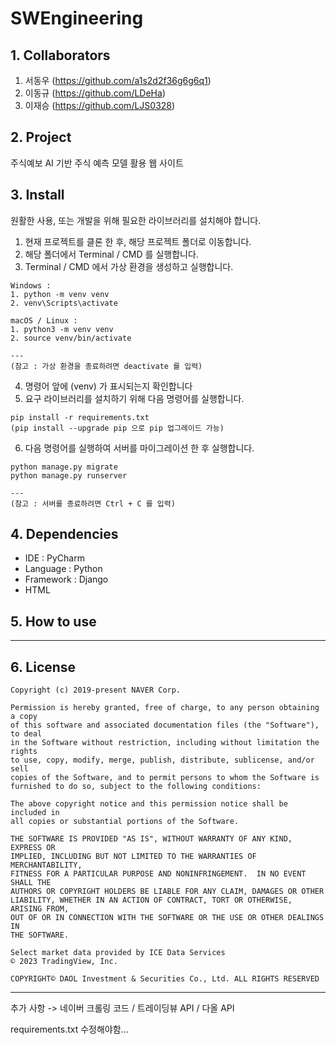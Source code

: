 # SWEngineering

## 1. Collaborators

1. 서동우 (https://github.com/a1s2d2f36g6g6q1)
2. 이동규 (https://github.com/LDeHa)
3. 이재승 (https://github.com/LJS0328)

## 2. Project

주식예보
AI 기반 주식 예측 모델 활용 웹 사이트

## 3. Install

원활한 사용, 또는 개발을 위해 필요한 라이브러리를 설치해야 합니다.

1. 현재 프로젝트를 클론 한 후, 해당 프로젝트 폴더로 이동합니다.
2. 해당 폴더에서 Terminal / CMD 를 실행합니다.
3. Terminal / CMD 에서 가상 환경을 생성하고 실행합니다.

```
Windows :
1. python -m venv venv
2. venv\Scripts\activate
```

```
macOS / Linux :
1. python3 -m venv venv
2. source venv/bin/activate

---
(참고 : 가상 환경을 종료하려면 deactivate 를 입력)
```

4. 명령어 앞에 (venv) 가 표시되는지 확인합니다
5. 요구 라이브러리를 설치하기 위해 다음 명령어를 실행합니다.

```
pip install -r requirements.txt
(pip install --upgrade pip 으로 pip 업그레이드 가능)
```

6. 다음 명령어를 실행하여 서버를 마이그레이션 한 후 실행합니다.
```
python manage.py migrate
python manage.py runserver

---
(참고 : 서버를 종료하려면 Ctrl + C 를 입력)
```

## 4. Dependencies

- IDE : PyCharm
- Language : Python
- Framework : Django
- HTML

## 5. How to use

---

## 6. License

```
Copyright (c) 2019-present NAVER Corp.

Permission is hereby granted, free of charge, to any person obtaining a copy
of this software and associated documentation files (the "Software"), to deal
in the Software without restriction, including without limitation the rights
to use, copy, modify, merge, publish, distribute, sublicense, and/or sell
copies of the Software, and to permit persons to whom the Software is
furnished to do so, subject to the following conditions:

The above copyright notice and this permission notice shall be included in
all copies or substantial portions of the Software.

THE SOFTWARE IS PROVIDED "AS IS", WITHOUT WARRANTY OF ANY KIND, EXPRESS OR
IMPLIED, INCLUDING BUT NOT LIMITED TO THE WARRANTIES OF MERCHANTABILITY,
FITNESS FOR A PARTICULAR PURPOSE AND NONINFRINGEMENT.  IN NO EVENT SHALL THE
AUTHORS OR COPYRIGHT HOLDERS BE LIABLE FOR ANY CLAIM, DAMAGES OR OTHER
LIABILITY, WHETHER IN AN ACTION OF CONTRACT, TORT OR OTHERWISE, ARISING FROM,
OUT OF OR IN CONNECTION WITH THE SOFTWARE OR THE USE OR OTHER DEALINGS IN
THE SOFTWARE.
```

```
Select market data provided by ICE Data Services
© 2023 TradingView, Inc.
```

```
COPYRIGHT© DAOL Investment & Securities Co., Ltd. ALL RIGHTS RESERVED
```

---

추가 사항 ->
네이버 크롤링 코드 / 트레이딩뷰 API / 다올 API

requirements.txt 수정해야함...